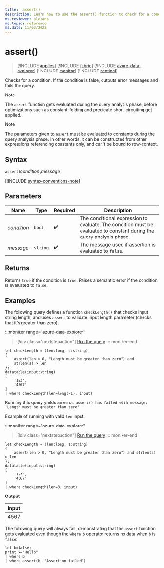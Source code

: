 ```yaml
---
title:  assert()
description: Learn how to use the assert() function to check for a condition and output an error message when false.
ms.reviewer: alexans
ms.topic: reference
ms.date: 11/03/2022
---
```

# assert()

> [!INCLUDE [applies](../includes/applies-to-version/applies.md)] [!INCLUDE [fabric](../includes/applies-to-version/fabric.md)] [!INCLUDE [azure-data-explorer](../includes/applies-to-version/azure-data-explorer.md)] [!INCLUDE [monitor](../includes/applies-to-version/monitor.md)] [!INCLUDE [sentinel](../includes/applies-to-version/sentinel.md)]

Checks for a condition. If the condition is false, outputs error messages and fails the query.

> [!NOTE]
> The `assert` function gets evaluated during the query analysis phase, before optimizations such as constant-folding and predicate short-circuiting get applied.

> [!NOTE]
> The parameters given to `assert` must be evaluated to constants during the query analysis phase. In other words, it can be constructed from other expressions referencing constants only, and can't be bound to row-context.

## Syntax

`assert(`*condition*`,`*message*`)`

[!INCLUDE [syntax-conventions-note](../includes/syntax-conventions-note.md)]

## Parameters

| Name | Type | Required | Description |
|--|--|--|--|
| *condition* | `bool` |  :heavy_check_mark: | The conditional expression to evaluate. The condition must be evaluated to constant during the query analysis phase.|
| *message* | `string` |  :heavy_check_mark: | The message used if assertion is evaluated to `false`.|

## Returns

Returns `true` if the condition is `true`.
Raises a semantic error if the condition is evaluated to `false`.

## Examples

The following query defines a function `checkLength()` that checks input string length, and uses `assert` to validate input length parameter (checks that it's greater than zero).

:::moniker range="azure-data-explorer"
> [!div class="nextstepaction"]
> <a href="https://dataexplorer.azure.com/?query=H4sIAAAAAAAAA02OywrCMBBF9/mKoZsmEMH6hEr9Av9AXKTtkBTjVJIpgo9/N60izmzuYs6d45GhcdicD0iWHVQgPVLpe7IaYhk5dGSVeAhIY2LEwOMB7GGuIftClyEy1Ag2oGEMwM4Q3DH0mQJD7cSmpsTJqBKagnjtRGs4be1RdnQd+PfsOAF5sVjm+hNX6802FyfxhJvDgP/Go0016spZoTRMTeoNUTSJPdYAAAA=" target="_blank">Run the query</a>
::: moniker-end

```kusto
let checkLength = (len:long, s:string)
{
    assert(len > 0, "Length must be greater than zero") and
    strlen(s) > len
};
datatable(input:string)
[
    '123',
    '4567'
]
| where checkLength(len=long(-1), input)
```

Running this query yields an error:
`assert() has failed with message: 'Length must be greater than zero'`

Example of running with valid `len` input:

:::moniker range="azure-data-explorer"
> [!div class="nextstepaction"]
> <a href="https://dataexplorer.azure.com/?query=H4sIAAAAAAAAA02OzQrCMBCE73mKoZc2kINaf6BSn8A3EA9pXZJiTCXZIvjz7qZVxN3LHOabGUeM1lJ73pM3bFGjcOQr13ujEKvIofNGiodAOh0jBR4N2GGmkH2hyxAZDcEE0kwBbLXHnUKfSWh/QkpJTBFlwpIQr604aU7fOCo6fx34V3SYivL5oszVRy5X600ujuKJm6VA/2vHJXWpMEXIN3+iHkjLAAAA" target="_blank">Run the query</a>
::: moniker-end

```kusto
let checkLength = (len:long, s:string)
{
    assert(len > 0, "Length must be greater than zero") and strlen(s) > len
};
datatable(input:string)
[
    '123',
    '4567'
]
| where checkLength(len=3, input)
```

**Output**

|input|
|---|
|4567|

The following query will always fail, demonstrating that the `assert` function gets evaluated even though the `where b` operator returns no data when `b` is `false`:

```kusto
let b=false;
print x="Hello"
| where b
| where assert(b, "Assertion failed")
```
